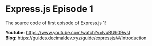  # Express.js Episode 1
 
 The source code of first episode of Express.js 1!
 
 **Youtube:** https://www.youtube.com/watch?v=lvuBUh09wsI<br/>
 **Blog:** https://guides.decimaldev.xyz/guide/expressjs/#/Introduction
